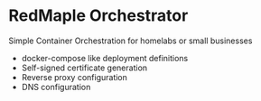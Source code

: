 # RedMaple Orchestrator

Simple Container Orchestration for homelabs or small businesses

- docker-compose like deployment definitions
- Self-signed certificate generation
- Reverse proxy configuration
- DNS configuration
